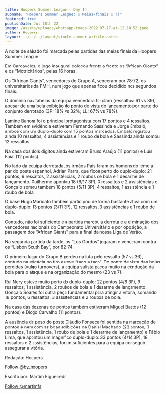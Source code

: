 ```yaml
---
title: Hoopers Summer League - Day 14
subname: "Hoopers Summer League: 🔛 Meias-finais 🔛 !!"
featured: true
publishDate: Jul 18th 22
image: /assets/uploads/whatsapp-image-2022-07-17-at-12.10.52.jpeg
author: Hoopers
layout: ../../../Layout/single-summer-article.astro
---
```

<!--StartFragment-->

A noite de sábado foi marcada pelas partidas das meias finais da Hoopers Summer League.

Em Carcavelos, o jogo inaugural colocou frente a frente os “African Giants” e os “Motricitários”, pelas 16 horas. 

Os “African Giants”, vencedores do Grupo A, venceram por 78-72, os universitários da FMH, num jogo que apenas ficou decidido nos segundos finais. 

O domínio nas tabelas da equipa vencedora foi claro (ressaltos: 61 vs 39), apesar de uma bela exibição do ponto de vista do lançamento por parte do conjunto derrotado (3P: 18% vs 32%; LL: 67% vs 78%).

Lamine Banora foi o principal protagonista com 17 pontos e 4 ressaltos. Também em evidência estiveram Fernando Sassinda e Jorge Embaló, ambos com um duplo-duplo com 15 pontos marcados. Embaló registou ainda 10 ressaltos, 4 assistências e 1 roubo de bola e Sassinda ainda somou 12 ressaltos.

Na casa dos dois dígitos ainda estiveram Bruno Araújo (11 pontos) e Luís Faial (12 pontos).

No lado da equipa derrotada, os irmãos Pais foram os homens do leme a par do poste espanhol, Adrian Parra, que ficou perto do duplo-duplo: 21 pontos, 9 ressaltos, 2 assistências, 2 roubos de bola e 1 desarme de lançamento. Guilherme apontou 18 (6/17 3P), 3 ressaltos e 2 assistências e Gonçalo somou também 18 pontos (5/11 3P), 4 ressaltos, 1 assistência e 1 roubo de bola.

O base Hugo Maricato também participou de forma bastante ativa com um duplo-duplo: 13 pontos (3/11 3P), 12 ressaltos, 3 assistências e 1 roubo de bola.

Contudo, não foi suficiente e a partida marcou a derrota e a eliminação dos vencedores nacionais do Campeonato Universitário e por oposição, a passagem dos “African Giants” para a final da nossa Liga de Verão. 

Na segunda partida da tarde, os “Los Gordos” jogaram e venceram contra os “Lisbon South Bay”, por 82-74. 

O primeiro lugar do Grupo B perdeu na luta pelo ressalto (57 vs 36), contudo na eficácia no tiro esteve “taco a taco”. Do ponto de vista das bolas perdidas (vulgo turnovers), a equipa sulista pecou muito na condução da bola para o ataque e na organização do mesmo (23 vs 7).

Rui Nery esteve muito perto do duplo-duplo: 22 pontos (4/6 3P), 9 ressaltos, 1 assistência, 2 roubos de bola e 1 desarme de lançamento. Gonçalo Soares foi outra peça fundamental para atingir a vitória, somando 18 pontos, 6 ressaltos, 3 assistências e 2 roubos de bola.

Na casa das dezenas de pontos também estiveram Miguel Bastos (12 pontos) e Diogo Carvalho (11 pontos).

A ausência de peso do poste Cláudio Fonseca foi sentida na marcação de pontos e nem com as boas exibições de Daniel Machado (22 pontos, 3 ressaltos, 1 assistência, 1 roubo de bola e 1 desarme de lançamento) e Fábio Lima, que apontou um magnífico duplo-duplo: 33 pontos (4/14 3P), 18 ressaltos e 2 assistências, foram suficientes para a equipa conseguir assegurar a vitória.

Redação: Hoopers

<a href="https://twitter.com/by_hoopers?ref_src=twsrc%5Etfw" class="twitter-follow-button" data-show-count="false">Follow @by_hoopers</a><script async src="https://platform.twitter.com/widgets.js" charset="utf-8"></script>

Escrito por: Martim Figueiredo

<a href="https://twitter.com/martimfs?ref_src=twsrc%5Etfw" class="twitter-follow-button" data-show-count="false">Follow @martimfs</a><script async src="https://platform.twitter.com/widgets.js" charset="utf-8"></script>

<!--EndFragment-->